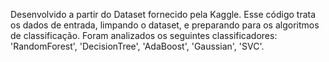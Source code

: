 Desenvolvido a partir do Dataset fornecido pela Kaggle. Esse código trata os dados de entrada, limpando o dataset, e preparando para os algoritmos de classificação. 
Foram analizados os seguintes classificadores: 'RandomForest', 'DecisionTree', 'AdaBoost', 'Gaussian', 'SVC'.
